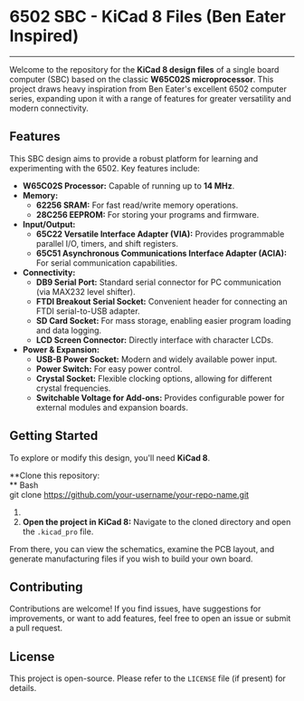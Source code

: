 # **6502 SBC - KiCad 8 Files (Ben Eater Inspired)**


---

Welcome to the repository for the **KiCad 8 design files** of a single board computer (SBC) based on the classic **W65C02S microprocessor**. This project draws heavy inspiration from Ben Eater's excellent 6502 computer series, expanding upon it with a range of features for greater versatility and modern connectivity.


## **Features**

This SBC design aims to provide a robust platform for learning and experimenting with the 6502. Key features include:



* **W65C02S Processor:** Capable of running up to **14 MHz**.
* **Memory:**
    * **62256 SRAM:** For fast read/write memory operations.
    * **28C256 EEPROM:** For storing your programs and firmware.
* **Input/Output:**
    * **65C22 Versatile Interface Adapter (VIA):** Provides programmable parallel I/O, timers, and shift registers.
    * **65C51 Asynchronous Communications Interface Adapter (ACIA):** For serial communication capabilities.
* **Connectivity:**
    * **DB9 Serial Port:** Standard serial connector for PC communication (via MAX232 level shifter).
    * **FTDI Breakout Serial Socket:** Convenient header for connecting an FTDI serial-to-USB adapter.
    * **SD Card Socket:** For mass storage, enabling easier program loading and data logging.
    * **LCD Screen Connector:** Directly interface with character LCDs.
* **Power & Expansion:**
    * **USB-B Power Socket:** Modern and widely available power input.
    * **Power Switch:** For easy power control.
    * **Crystal Socket:** Flexible clocking options, allowing for different crystal frequencies.
    * **Switchable Voltage for Add-ons:** Provides configurable power for external modules and expansion boards.


## **Getting Started**

To explore or modify this design, you'll need **KiCad 8**.

**Clone this repository: \
** Bash \
git clone https://github.com/your-username/your-repo-name.git



1. 
2. **Open the project in KiCad 8:** Navigate to the cloned directory and open the `.kicad_pro` file.

From there, you can view the schematics, examine the PCB layout, and generate manufacturing files if you wish to build your own board.


## **Contributing**

Contributions are welcome! If you find issues, have suggestions for improvements, or want to add features, feel free to open an issue or submit a pull request.


## **License**

This project is open-source. Please refer to the `LICENSE` file (if present) for details.

